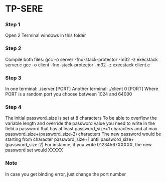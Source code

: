 # TP-SERE

### Step 1
Open 2 Terminal windows in this folder

### Step 2
Compile both files:
gcc -o server -fno-stack-protector -m32 -z execstack server.c
gcc -o client -fno-stack-protector -m32 -z execstack client.c

### Step 3
In one terminal:
  ./server [PORT]
Another terminal:
  ./client 0 [PORT]
Where PORT is a random port you choose between 1024 and 64000

### Step 4
The initial password_size is set at 8 characters
To be able to overflow the variable length and override the password value you need to write in the field a password that has at least password_size+1 characters and at max password_size+(password_size-2) characters
The new password would be starting from character password_size+1 until password_size+(password_size-2)
For instance, if you write 01234567XXXXX, the new password set would XXXXX

### Note
In case you get binding error, just change the port number
